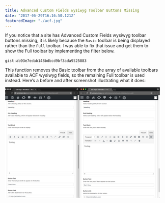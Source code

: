 ```yaml
---
title: Advanced Custom Fields wysiwyg Toolbar Buttons Missing
date: "2017-06-29T16:16:50.121Z"
featuredImage: "./acf.jpg"
---
```


If you notice that a site has Advanced Custom Fields wysiwyg toolbar buttons missing, it is likely because the `Basic` toolbar is being displayed rather than the `Full` toolbar. I was able to fix that issue and get them to show the Full toolbar by implementing the filter below.

`gist:ab93e7edab148bdbcd9bf3ada9525883`

This function removes the Basic toolbar from the array of available toolbars available to ACF wysiwyg fields, so the remaining Full toolbar is used instead. Here’s a before and after screenshot illustrating what it does:

![ACF WYSIWYG toolbar](./acf-wysiwyg-toolbar.png)
